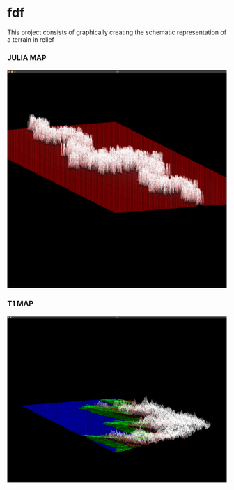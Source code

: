 # fdf
This project consists of graphically creating the schematic representation of a terrain in relief 

### JULIA MAP

<h4 align="center"><img src="https://github.com/ALI-BOULHAJAT/readme_img/blob/master/julia%20fdf.png"></h4>

### T1 MAP

<h4 align="center"><img src="https://github.com/ALI-BOULHAJAT/readme_img/blob/master/t1%20fdf.png"></h4>
